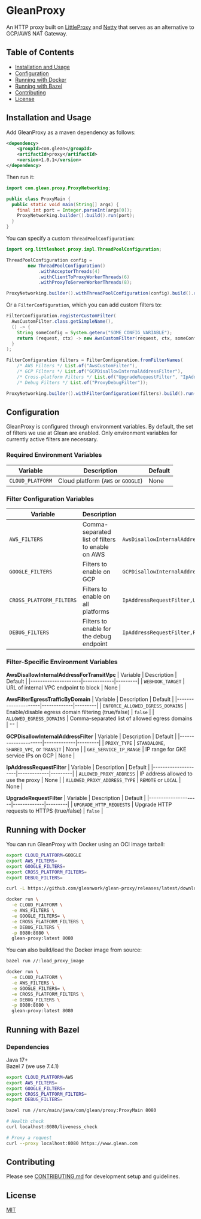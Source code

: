 # GleanProxy

An HTTP proxy built on [LittleProxy](https://github.com/LittleProxy/LittleProxy) and [Netty](https://netty.io) that serves as an alternative to GCP/AWS NAT Gateway.

## Table of Contents

- [Installation and Usage](#installation-and-usage)
- [Configuration](#configuration)
- [Running with Docker](#running-with-docker)
- [Running with Bazel](#running-with-bazel)
- [Contributing](#contributing)
- [License](#license)

## Installation and Usage

Add GleanProxy as a maven dependency as follows:
```xml
<dependency>
    <groupId>com.glean</groupId>
    <artifactId>proxy</artifactId>
    <version>1.0.1</version>
</dependency>
```

Then run it:

```java
import com.glean.proxy.ProxyNetworking;

public class ProxyMain {
  public static void main(String[] args) {
    final int port = Integer.parseInt(args[0]);
    ProxyNetworking.builder().build().run(port);
  }
}
```

You can specify a custom `ThreadPoolConfiguration`:

```java
import org.littleshoot.proxy.impl.ThreadPoolConfiguration;

ThreadPoolConfiguration config =
        new ThreadPoolConfiguration()
            .withAcceptorThreads(4)
            .withClientToProxyWorkerThreads(6)
            .withProxyToServerWorkerThreads(8);

ProxyNetworking.builder().withThreadPoolConfiguration(config).build().run(port);
```

Or a `FilterConfiguration`, which you can add custom filters to:

```java
FilterConfiguration.registerCustomFilter(
  AwsCustomFilter.class.getSimpleName(),
  () -> {
    String someConfig = System.getenv("SOME_CONFIG_VARIABLE");
    return (request, ctx) -> new AwsCustomFilter(request, ctx, someConfig);
  }
);

FilterConfiguration filters = FilterConfiguration.fromFilterNames(
    /* AWS Filters */ List.of("AwsCustomFilter"),
    /* GCP Filters */ List.of("GCPDisallowInternalAddressFilter"),
    /* Cross-platform Filters */ List.of("UpgradeRequestFilter", "IpAddressRequestFilter"),
    /* Debug Filters */ List.of("ProxyDebugFilter"));

ProxyNetworking.builder().withFilterConfiguration(filters).build().run(port);
```

## Configuration

GleanProxy is configured through environment variables. By default, the set of filters we use at Glean are enabled. Only environment variables for currently active filters are necessary.

### Required Environment Variables

| Variable | Description | Default |
|---------------------|-------------|---------|
| `CLOUD_PLATFORM` | Cloud platform (`AWS` or `GOOGLE`) | None |

### Filter Configuration Variables

| Variable | Description | Default |
|---------------------|-------------|---------|
| `AWS_FILTERS` | Comma-separated list of filters to enable on AWS | `AwsDisallowInternalAddressForTransitVpc,AwsFilterEgressTrafficByDomain` |
| `GOOGLE_FILTERS` | Filters to enable on GCP | `GCPDisallowInternalAddressFilter` |
| `CROSS_PLATFORM_FILTERS` | Filters to enable on all platforms | `IpAddressRequestFilter,UpgradeRequestFilter` |
| `DEBUG_FILTERS` | Filters to enable for the debug endpoint | `IpAddressRequestFilter,ProxyDebugFilter` |

### Filter-Specific Environment Variables

**AwsDisallowInternalAddressForTransitVpc**
| Variable | Description | Default |
|---------------------|-------------|---------|
| `WEBHOOK_TARGET` | URL of internal VPC endpoint to block | None |

**AwsFilterEgressTrafficByDomain**
| Variable | Description | Default |
|---------------------|-------------|---------|
| `ENFORCE_ALLOWED_EGRESS_DOMAINS` | Enable/disable egress domain filtering (true/false) | `false` |
| `ALLOWED_EGRESS_DOMAINS` | Comma-separated list of allowed egress domains | `""` |

**GCPDisallowInternalAddressFilter**
| Variable | Description | Default |
|---------------------|-------------|---------|
| `PROXY_TYPE` | `STANDALONE`, `SHARED_VPC`, or `TRANSIT` | None |
| `GKE_SERVICE_IP_RANGE` | IP range for GKE service IPs on GCP | None |

**IpAddressRequestFilter**
| Variable | Description | Default |
|---------------------|-------------|---------|
| `ALLOWED_PROXY_ADDRESS` | IP address allowed to use the proxy | None |
| `ALLOWED_PROXY_ADDRESS_TYPE` | `REMOTE` or `LOCAL` | None |

**UpgradeRequestFilter**
| Variable | Description | Default |
|---------------------|-------------|---------|
| `UPGRADE_HTTP_REQUESTS` | Upgrade HTTP requests to HTTPS (true/false) | `false` |

## Running with Docker

You can run GleanProxy with Docker using an OCI image tarball:

```bash
export CLOUD_PLATFORM=GOOGLE
export AWS_FILTERS=
export GOOGLE_FILTERS=
export CROSS_PLATFORM_FILTERS=
export DEBUG_FILTERS=

curl -L https://github.com/gleanwork/glean-proxy/releases/latest/download/proxy_image_tarball.tar | docker load

docker run \
  -e CLOUD_PLATFORM \
  -e AWS_FILTERS \
  -e GOOGLE_FILTERS= \
  -e CROSS_PLATFORM_FILTERS \
  -e DEBUG_FILTERS \
  -p 8080:8080 \
  glean-proxy:latest 8080
```

You can also build/load the Docker image from source:

```bash
bazel run //:load_proxy_image

docker run \
  -e CLOUD_PLATFORM \
  -e AWS_FILTERS \
  -e GOOGLE_FILTERS= \
  -e CROSS_PLATFORM_FILTERS \
  -e DEBUG_FILTERS \
  -p 8080:8080 \
  glean-proxy:latest 8080
```

## Running with Bazel

### Dependencies
Java 17+ \
Bazel 7 (we use 7.4.1)

```bash
export CLOUD_PLATFORM=AWS
export AWS_FILTERS=
export GOOGLE_FILTERS=
export CROSS_PLATFORM_FILTERS=
export DEBUG_FILTERS=

bazel run //src/main/java/com/glean/proxy:ProxyMain 8080

# Health check
curl localhost:8080/liveness_check

# Proxy a request
curl --proxy localhost:8080 https://www.glean.com
```

## Contributing

Please see [CONTRIBUTING.md](CONTRIBUTING.md) for development setup and guidelines.

## License

[<u>MIT</u>](/LICENSE)
